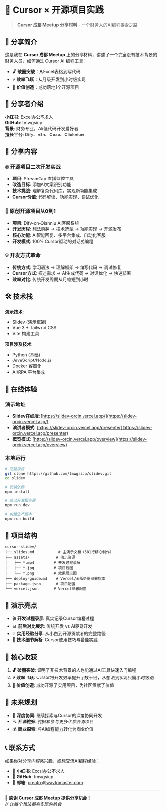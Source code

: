 # 🎯 Cursor × 开源项目实践

> **Cursor 成都 Meetup 分享材料** - 一个财务人的AI编程探索之路

## 📖 分享简介

这是我在 **Cursor 成都 Meetup** 上的分享材料，讲述了一个完全没有技术背景的财务人员，如何通过 Cursor AI 编程工具：

- 🔓 **破圈突破**：从Excel表格到写代码
- ⚡ **效率飞跃**：从月级开发到小时级实现
- 🌟 **价值创造**：成功落地1个开源项目

## 🎤 分享者介绍

**小红书**: Excel办公不求人  
**GitHub**: tmwgsicp  
**背景**: 财务专业，AI/低代码开发爱好者  
**擅长平台**: Dify、n8n、Coze、Clicknium

## 🎯 分享内容

### 🔥 **开源项目二次开发实战**
- **项目**: StreamCap 直播监控工具
- **改造目标**: 添加AI文案识别功能
- **技术挑战**: 理解复杂代码库，实现新功能集成
- **Cursor价值**: 代码解读、功能实现、调试优化

### 🚀 **原创开源项目从0到1**
- **项目**: Dify-on-Qianniu AI客服系统
- **开发历程**: 想法萌芽 → 技术选型 → 功能实现 → 开源发布
- **核心功能**: AI智能回复、多平台集成、自动化客服
- **开发模式**: 100% Cursor驱动的对话式编程

### 💡 **开发方式革命**
- **传统方式**: 学习语法 → 理解框架 → 编写代码 → 调试修复
- **Cursor方式**: 描述需求 → AI生成代码 → 对话优化 → 快速部署
- **效率对比**: 传统开发周期从月缩短到小时

## 🛠️ 技术栈

**演示技术**:
- Slidev (演示框架)
- Vue 3 + Tailwind CSS
- Vite 构建工具

**项目涉及技术**:
- Python (基础)
- JavaScript/Node.js
- Docker 容器化
- AI/RPA 平台集成

## 🚀 在线体验

### 演示地址
- **Slidev在线版**: [https://slidev-orcin.vercel.app/](https://slidev-orcin.vercel.app/)
- **演讲者模式**: [https://slidev-orcin.vercel.app/presenter](https://slidev-orcin.vercel.app/presenter)
- **概览模式**: [https://slidev-orcin.vercel.app/overview](https://slidev-orcin.vercel.app/overview)

### 本地运行
```bash
# 克隆项目
git clone https://github.com/tmwgsicp/slidev.git
cd slidev

# 安装依赖
npm install

# 启动开发服务器
npm run dev

# 构建生产版本
npm run build
```

## 📁 项目结构

```
cursor-slidev/
├── slides.md           # 主演示文稿（381行精心制作）
├── assets/            # 演示资源
│   ├── *.mp4         # 开发过程录屏
│   ├── *.jpg         # 项目截图
│   └── *.png         # 效果展示图
├── deploy-guide.md    # Vercel/云服务器部署指南
├── package.json       # 项目配置
└── vercel.json       # Vercel部署配置
```

## 🎨 演示亮点

- 🎬 **开发过程录屏**: 真实记录Cursor编程过程
- 📊 **前后对比展示**: 传统开发 vs AI驱动开发
- 💡 **实用经验分享**: 从小白到开源贡献者的完整路径
- 🔧 **技术细节解析**: Cursor使用技巧与最佳实践

## 🌟 核心收获

1. **🔓 破圈突破**: 证明了非技术背景的人也能通过AI工具快速入门编程
2. **⚡ 效率飞跃**: Cursor将开发效率提升了数十倍，从想法到实现只需小时级别
3. **🌟 价值创造**: 成功开源了实用项目，为社区贡献了价值

## 🔮 未来规划

- 🤖 **深度协同**: 继续探索与Cursor的深度协同开发
- 🔍 **开源挖掘**: 挖掘和参与更多优质开源项目
- 💰 **商业探索**: 将AI编程能力转化为商业价值

## 📞 联系方式

如果你对分享内容感兴趣，或想交流AI编程经验：

- 📖 **小红书**: Excel办公不求人
- 🐙 **GitHub**: tmwgsicp  
- 📧 **邮箱**: creator@waytomaster.com

---

**💝 感谢 Cursor 成都 Meetup 提供分享机会！**  
*// 让每个想法都有实现的机会*
